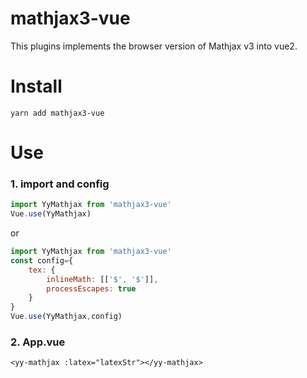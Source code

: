 # mathjax3-vue
This plugins implements the browser version of Mathjax v3 into vue2.


# Install
```yarn add mathjax3-vue```

# Use

### 1.  import and config

```javascript
import YyMathjax from 'mathjax3-vue'
Vue.use(YyMathjax)
```

or

```javascript
import YyMathjax from 'mathjax3-vue'
const config={
    tex: {
        inlineMath: [['$', '$']],
        processEscapes: true
    }
}
Vue.use(YyMathjax,config)
```

### 2.  App.vue

```vue
<yy-mathjax :latex="latexStr"></yy-mathjax>
```

